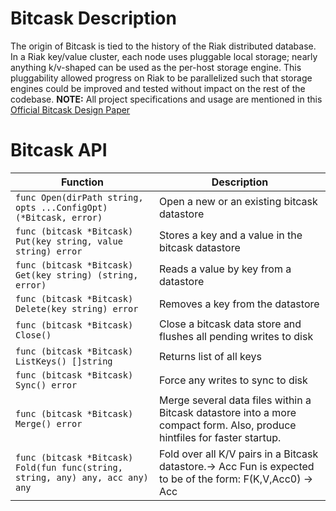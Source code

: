# Bitcask Description
The origin of Bitcask is tied to the history of the Riak distributed database. In a Riak key/value cluster, each
node uses pluggable local storage; nearly anything k/v-shaped can be used as the per-host storage engine. This
pluggability allowed progress on Riak to be parallelized such that storage engines could be improved and tested
without impact on the rest of the codebase.
**NOTE:** All project specifications and usage are mentioned in this [Official Bitcask Design Paper](https://riak.com/assets/bitcask-intro.pdf)

# Bitcask API

| Function                                                      | Description                                            |
|---------------------------------------------------------------|--------------------------------------------------------|
| ```func Open(dirPath string, opts ...ConfigOpt) (*Bitcask, error)```| Open a new or an existing bitcask datastore |
| ```func (bitcask *Bitcask) Put(key string, value string) error```| Stores a key and a value in the bitcask datastore |
| ```func (bitcask *Bitcask) Get(key string) (string, error)```| Reads a value by key from a datastore |
| ```func (bitcask *Bitcask) Delete(key string) error```| Removes a key from the datastore |
| ```func (bitcask *Bitcask) Close()```| Close a bitcask data store and flushes all pending writes to disk |
| ```func (bitcask *Bitcask) ListKeys() []string```| Returns list of all keys |
| ```func (bitcask *Bitcask) Sync() error```| Force any writes to sync to disk |
| ```func (bitcask *Bitcask) Merge() error```| Merge several data files within a Bitcask datastore into a more compact form. Also, produce hintfiles for faster startup. |
| ```func (bitcask *Bitcask) Fold(fun func(string, string, any) any, acc any) any```| Fold over all K/V pairs in a Bitcask datastore.→ Acc Fun is expected to be of the form: F(K,V,Acc0) → Acc |

